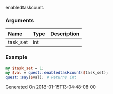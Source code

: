 enabledtaskcount.
### Arguments
**Name**|**Type**|**Description**
:---|:---|:---
task_set|int|

### Example

```perl
my $task_set = 1;
my $val = quest::enabledtaskcount($task_set);
quest::say($val); # Returns int
```


Generated On 2018-01-15T13:04:48-08:00